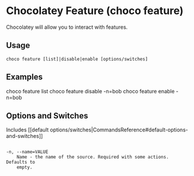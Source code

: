 # Chocolatey Feature (choco feature)

Chocolatey will allow you to interact with features.

## Usage

    choco feature [list]|disable|enable [options/switches]

## Examples

  choco feature list
  choco feature disable -n=bob
  choco feature enable -n=bob


## Options and Switches

Includes [[default options/switches|CommandsReference#default-options-and-switches]]

```

-n, --name=VALUE
    Name - the name of the source. Required with some actions. Defaults to
    empty.
```
